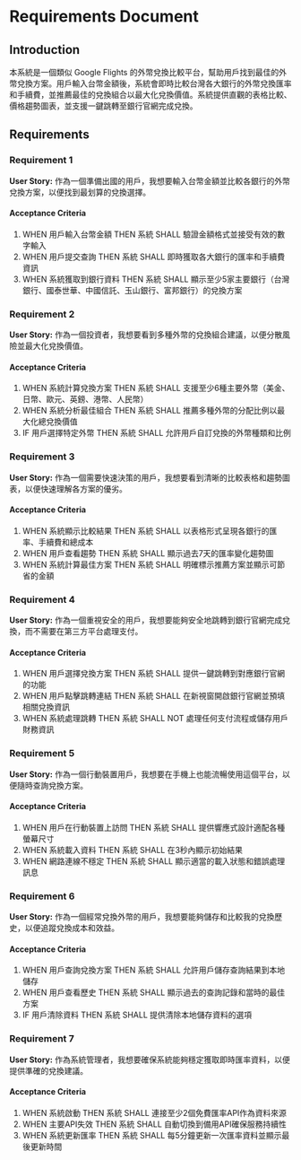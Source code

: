 # Requirements Document

## Introduction

本系統是一個類似 Google Flights 的外幣兌換比較平台，幫助用戶找到最佳的外幣兌換方案。用戶輸入台幣金額後，系統會即時比較台灣各大銀行的外幣兌換匯率和手續費，並推薦最佳的兌換組合以最大化兌換價值。系統提供直觀的表格比較、價格趨勢圖表，並支援一鍵跳轉至銀行官網完成兌換。

## Requirements

### Requirement 1

**User Story:** 作為一個準備出國的用戶，我想要輸入台幣金額並比較各銀行的外幣兌換方案，以便找到最划算的兌換選擇。

#### Acceptance Criteria

1. WHEN 用戶輸入台幣金額 THEN 系統 SHALL 驗證金額格式並接受有效的數字輸入
2. WHEN 用戶提交查詢 THEN 系統 SHALL 即時獲取各大銀行的匯率和手續費資訊
3. WHEN 系統獲取到銀行資料 THEN 系統 SHALL 顯示至少5家主要銀行（台灣銀行、國泰世華、中國信託、玉山銀行、富邦銀行）的兌換方案

### Requirement 2

**User Story:** 作為一個投資者，我想要看到多種外幣的兌換組合建議，以便分散風險並最大化兌換價值。

#### Acceptance Criteria

1. WHEN 系統計算兌換方案 THEN 系統 SHALL 支援至少6種主要外幣（美金、日幣、歐元、英鎊、港幣、人民幣）
2. WHEN 系統分析最佳組合 THEN 系統 SHALL 推薦多種外幣的分配比例以最大化總兌換價值
3. IF 用戶選擇特定外幣 THEN 系統 SHALL 允許用戶自訂兌換的外幣種類和比例

### Requirement 3

**User Story:** 作為一個需要快速決策的用戶，我想要看到清晰的比較表格和趨勢圖表，以便快速理解各方案的優劣。

#### Acceptance Criteria

1. WHEN 系統顯示比較結果 THEN 系統 SHALL 以表格形式呈現各銀行的匯率、手續費和總成本
2. WHEN 用戶查看趨勢 THEN 系統 SHALL 顯示過去7天的匯率變化趨勢圖
3. WHEN 系統計算最佳方案 THEN 系統 SHALL 明確標示推薦方案並顯示可節省的金額

### Requirement 4

**User Story:** 作為一個重視安全的用戶，我想要能夠安全地跳轉到銀行官網完成兌換，而不需要在第三方平台處理支付。

#### Acceptance Criteria

1. WHEN 用戶選擇兌換方案 THEN 系統 SHALL 提供一鍵跳轉到對應銀行官網的功能
2. WHEN 用戶點擊跳轉連結 THEN 系統 SHALL 在新視窗開啟銀行官網並預填相關兌換資訊
3. WHEN 系統處理跳轉 THEN 系統 SHALL NOT 處理任何支付流程或儲存用戶財務資訊

### Requirement 5

**User Story:** 作為一個行動裝置用戶，我想要在手機上也能流暢使用這個平台，以便隨時查詢兌換方案。

#### Acceptance Criteria

1. WHEN 用戶在行動裝置上訪問 THEN 系統 SHALL 提供響應式設計適配各種螢幕尺寸
2. WHEN 系統載入資料 THEN 系統 SHALL 在3秒內顯示初始結果
3. WHEN 網路連線不穩定 THEN 系統 SHALL 顯示適當的載入狀態和錯誤處理訊息

### Requirement 6

**User Story:** 作為一個經常兌換外幣的用戶，我想要能夠儲存和比較我的兌換歷史，以便追蹤兌換成本和效益。

#### Acceptance Criteria

1. WHEN 用戶查詢兌換方案 THEN 系統 SHALL 允許用戶儲存查詢結果到本地儲存
2. WHEN 用戶查看歷史 THEN 系統 SHALL 顯示過去的查詢記錄和當時的最佳方案
3. IF 用戶清除資料 THEN 系統 SHALL 提供清除本地儲存資料的選項

### Requirement 7

**User Story:** 作為系統管理者，我想要確保系統能夠穩定獲取即時匯率資料，以便提供準確的兌換建議。

#### Acceptance Criteria

1. WHEN 系統啟動 THEN 系統 SHALL 連接至少2個免費匯率API作為資料來源
2. WHEN 主要API失效 THEN 系統 SHALL 自動切換到備用API確保服務持續性
3. WHEN 系統更新匯率 THEN 系統 SHALL 每5分鐘更新一次匯率資料並顯示最後更新時間